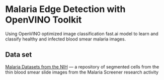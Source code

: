 # Malaria Edge Detection with OpenVINO Toolkit 
Using OpenVINO optimized image classification fast.ai model to learn and classify healthy and infected blood smear malaria images.

## Data set
[Malaria Datasets from the NIH](https://ceb.nlm.nih.gov/repositories/malaria-datasets/) — a repository of segmented cells from the thin blood smear slide images from the Malaria Screener research activity
